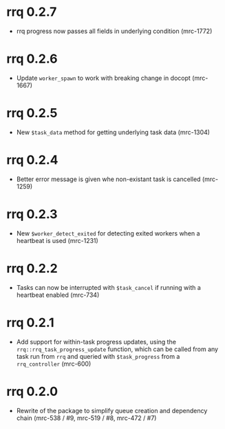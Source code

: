 # rrq 0.2.7

* rrq progress now passes all fields in underlying condition (mrc-1772)

# rrq 0.2.6

* Update `worker_spawn` to work with breaking change in docopt (mrc-1667)

# rrq 0.2.5

* New `$task_data` method for getting underlying task data (mrc-1304)

# rrq 0.2.4

* Better error message is given whe non-existant task is cancelled (mrc-1259)

# rrq 0.2.3

* New `$worker_detect_exited` for detecting exited workers when a heartbeat is used (mrc-1231)

# rrq 0.2.2

* Tasks can now be interrupted with `$task_cancel` if running with a heartbeat enabled (mrc-734)

# rrq 0.2.1

* Add support for within-task progress updates, using the `rrq::rrq_task_progress_update` function, which can be called from any task run from `rrq` and queried with `$task_progress` from a `rrq_controller` (mrc-600)

# rrq 0.2.0

* Rewrite of the package to simplify queue creation and dependency chain (mrc-538 / #9, mrc-519 / #8, mrc-472 / #7)
